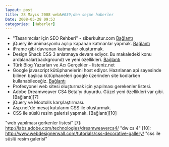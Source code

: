 ```yaml
---
layout: post
title: 28 Mayıs 2008 web&#039;den seçme haberler
Date: 2008-05-28 09:53
categories: [Haberler]
---
```


-   "Tasarımcılar için SEO Rehberi" - siberkultur.com [Bağlantı][]
-   jQuery ile animasyonlu açılıp kapanan katmanlar yapmak.
    [Bağlantı][1]
-   iFrame gibi davranan katmanlar oluşturmak.
-   Design Shack CSS 3 anlatmaya devam ediyor. Bu makaledeki konu
    ardalanalar(background) ve yeni özellikleri. [Bağlantı][3]
-   Türk Blog Yazarları ve Acı Gerçekler - listeniz.net 
-   Google javascript kütüphanelerini host ediyor. Hazırlanan api
    sayesinde bilinen başlıca kütüphaneleri google üzerinden site
    kodlarken kullanabileceğiz. [Bağlantı][5]
-   Profesyonel web sitesi oluşturmak için yapılması gerekenler listesi.
-   Adobe Dreamweaver CS4 Beta'yı duyurdu. Güzel yeni özellikleri var
    gibi. [Bağlantı][7]
-   jQuery ve Mootolls karşılaştırması.
-   Asp.net'de mesaj kutularını CSS ile oluşturmak.
-   CSS ile süslü resim galerisi yapmak. [Bağlantı][10]


  [Bağlantı]: http://www.siberkultur.com/?q=tasarimcilar-icin-arama-motoru-optimizasyonu-nedir
    "SEO"
  [1]: http://www.dynamicdrive.com/dynamicindex17/animatedcollapse.htm
    "jquery ile animasyonlu"
  [3]: http://www.designshack.co.uk/news/introduction-to-css3-part-6-backgrounds
    "css3 ardalanlar"
  [5]: http://code.google.com/apis/ajaxlibs/ "javascript kütüphaneleri"
    "web yapılması gerkenler listesi"
  [7]: http://labs.adobe.com/technologies/dreamweavercs4/ "dw cs 4"
  [10]: http://www.webdesignerwall.com/tutorials/css-decorative-gallery/
    "css ile süslü resim galerisi"
